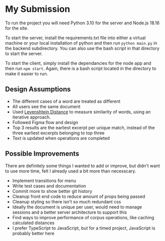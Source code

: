 # My Submission

To run the project you will need Python 3.10 for the server and Node.js 18.16 for the site.

To start the server, install the requirements.txt file into either a virtual machine or your local installation of 
python and then run `python main.py` in the backend subdirectory. You can also use the bash script in that directory to 
start the server.

To start the client, simply install the dependancies for the node app and then run `npm start`. Again, there is a bash 
script located in the directory to make it easier to run.

## Design Assumptions

* The different cases of a word are treated as different
* All users see the same document
* Used [Levenshtein Distance](https://en.wikipedia.org/wiki/Levenshtein_distance) to measure similarity of words, using an iterative approach.
* Followed Figma flow and design
* Top 3 results are the earliest excerpt per unique match, instead of the three earliest excerpts belonging to top three
* Text is updated when operations are completed

## Possible Improvements

There are definitely some things I wanted to add or improve, but didn't want to use more time, felt I already used a bit more than necesscary.

* Implement transitions for menu
* Write test cases and documentation
* Commit more to show better git history
* Cleanup front end code to reduce amount of props being passed
* Cleanup styling so there isn't so much redundant css
* Ideally the document is unique per user, would need to manage sessions and a better server architecture to support this
* Find ways to improve performance of corpus operations, like caching calculated distances
* I prefer TypeScript to JavaScript, but for a timed project, JavaScript is probably better here
